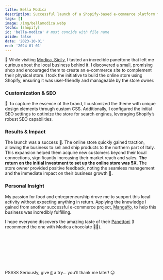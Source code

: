 ```yaml
---
title: Bella Modica
description: Successful launch of a Shopify-based e-commerce platform for a local business in Modica, Sicily, expanding their market reach.
tags: []
image: /img/bellamodica.webp
techs: [shopify]
id: 'bella-modica' # must concide with file name
aside: false
date: '2023-10-01'
end: '2024-01-01'
---
```


🌟 While visiting [Modica, Sicily](https://g.co/kgs/H33ZPJV), I tasted an incredible panettone that left me curious about the local business behind it. I discovered a small, promising shop and encouraged them to create an e-commerce site to complement their physical store. I took the initiative to build the online store using Shopify, ensuring it was user-friendly and manageable by the store owner.

### Customization & SEO

🎨 To capture the essence of the brand, I customized the theme with unique design elements through custom CSS. Additionally, I configured the initial SEO settings to optimize the store for search engines, leveraging Shopify’s robust SEO capabilities.

### Results & Impact

The launch was a success 🤩. The online store quickly gained traction, allowing the business to sell and ship products to the northern part of Italy. This expansion helped them acquire new customers beyond their local connections, significantly increasing their market reach and sales. **The return on the initial investment to set up the online store was 5X**. The store owner provided positive feedback, noting the seamless management and the immediate impact on their business growth 💪.

### Personal Insight

My passion for food and entrepreneurship drove me to support this local activity without expecting anything in return. Applying the knowledge I gained from another successful e-commerce project, [MangaYo](/project/mangayo), to help this business was incredibly fulfilling. 

I hope everyone discovers the amazing taste of their [Panettoni](https://www.bellamodica.it/collections/panettoni) (I recommend the one with Modica chocolate 🍫😋).





<br><br><br><br><br><br><br>
PSSSS Seriously, give [it](https://www.bellamodica.it/products/panettone-al-cioccolato-modicano) a try... you’ll thank me later! 😉